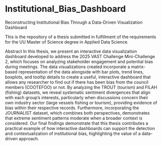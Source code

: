 # Institutional_Bias_Dashboard
Reconstructing Institutional Bias Through a Data-Driven Visualization Dashboard

This is the repository of a thesis submitted in fulfillment of the requirements for the UU Master of Science degree in Applied Data Science. 

Abstract
In this thesis, we present an interactive data visualization dashboard developed to address the 2025 VAST Challenge Mini-Challenge 2, which focuses on analyzing stakeholder engagement and 
potential bias during meetings. The data visualizations created incorporate a matrix-based representation of the data alongside with bar plots, trend lines, boxplots, and tooltip details to create
a useful, interactive dashboard that allows any researcher to find out if there has been bias from the council members (COOTEFOO) or not. By analyzing the TROUT (tourism) and FILAH
(fishing) datasets, we reveal systematic sentiment divergences that align with each group’s interests, particularly when discussions concern their own industry sector (large vessels fishing or
tourism), providing evidence of bias within their respective records. Furthermore, incorporating the JOURNALIST dataset, which combines both perspectives, demonstrates that extreme sentiment
patterns moderate when a broader context is considered. Our final findings demonstrate that this thesis contributes a practical example of how interactive dashboards can support the detection
and contextualization of institutional bias, highlighting the value of a data-driven approach.
